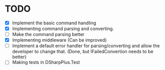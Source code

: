 # TODO

- [x] Implement the basic command handling
- [x] Implementing command parsing and converting.
- [ ] Make the command parsing better
- [X] Implementing middleware (Can be improved)
- [ ] Implement a default error handler for parsing/converting and allow the developer to change that. (Done, but IFailedConvertion needs to be better)
- [ ] Making tests in DSharpPlus.Test